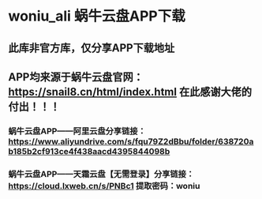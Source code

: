 # woniu_ali 蜗牛云盘APP下载
## 此库非官方库，仅分享APP下载地址
## APP均来源于蜗牛云盘官网：https://snail8.cn/html/index.html 在此感谢大佬的付出！！！
### 蜗牛云盘APP——阿里云盘分享链接：https://www.aliyundrive.com/s/fqu79Z2dBbu/folder/638720ab185b2cf913ce4f438aacd4395844098b
### 蜗牛云盘APP——天霜云盘【无需登录】分享链接：https://cloud.lxweb.cn/s/PNBc1 提取密码：woniu
